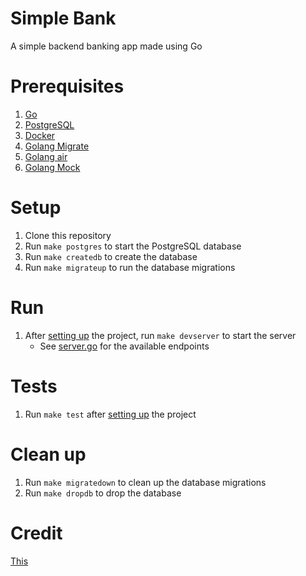 # Simple Bank

A simple backend banking app made using Go

# Prerequisites

1. [Go](https://golang.org/doc/install)
2. [PostgreSQL](https://www.postgresql.org/download/)
3. [Docker](https://docs.docker.com/get-docker/)
4. [Golang Migrate](https://github.com/golang-migrate/migrate/tree/master/cmd/migrate#installation)
5. [Golang air](https://github.com/cosmtrek/air#installation)
6. [Golang Mock](https://github.com/uber-go/mock#installation)

# Setup

1. Clone this repository
2. Run `make postgres` to start the PostgreSQL database
3. Run `make createdb` to create the database
4. Run `make migrateup` to run the database migrations

# Run

1. After [setting up](#setup) the project, run `make devserver` to start the server
    - See [server.go](./src/api/server.go) for the available endpoints

# Tests

1. Run `make test` after [setting up](#setup) the project

# Clean up

1. Run `make migratedown` to clean up the database migrations
2. Run `make dropdb` to drop the database

# Credit

[This](https://www.youtube.com/playlist?list=PLy_6D98if3ULEtXtNSY_2qN21VCKgoQAE)
